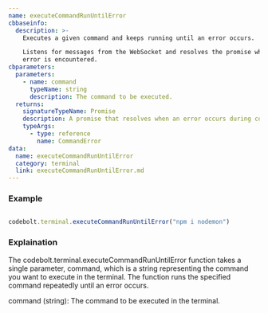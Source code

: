 ```yaml
---
name: executeCommandRunUntilError
cbbaseinfo:
  description: >-
    Executes a given command and keeps running until an error occurs.

    Listens for messages from the WebSocket and resolves the promise when an
    error is encountered.
cbparameters:
  parameters:
    - name: command
      typeName: string
      description: The command to be executed.
  returns:
    signatureTypeName: Promise
    description: A promise that resolves when an error occurs during command execution.
    typeArgs:
      - type: reference
        name: CommandError
data:
  name: executeCommandRunUntilError
  category: terminal
  link: executeCommandRunUntilError.md
---
```

<CBBaseInfo/> 
 <CBParameters/>


### Example 

```js 

codebolt.terminal.executeCommandRunUntilError("npm i nodemon")

```

### Explaination 

The codebolt.terminal.executeCommandRunUntilError function takes a single parameter, command, which is a string representing the command you want to execute in the terminal. The function runs the specified command repeatedly until an error occurs.

command (string): The command to be executed in the terminal.